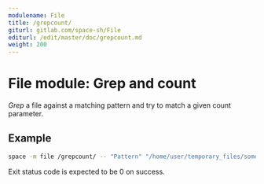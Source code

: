 ```yaml
---
modulename: File
title: /grepcount/
giturl: gitlab.com/space-sh/File
editurl: /edit/master/doc/grepcount.md
weight: 200
---
```

# File module: Grep and count

_Grep_ a file against a matching pattern and try to match a given count parameter.

## Example

```sh
space -m file /grepcount/ -- "Pattern" "/home/user/temporary_files/some_file.txt" "2"
```

Exit status code is expected to be 0 on success.
